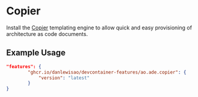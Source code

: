
# Copier

Install the [Copier](https://github.com/copier-org/copier) templating engine to allow quick and easy provisioning of
architecture as code documents.

## Example Usage

```json
"features": {
        "ghcr.io/danlewisao/devcontainer-features/ao.ade.copier": {
            "version": "latest"
        }
}
```
